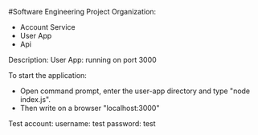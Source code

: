 #Software Engineering Project
Organization: 
- Account Service
- User App
- Api

Description:
User App: running on port 3000

To start the application:
- Open command prompt, enter the user-app directory and type "node index.js". 
- Then write on a browser "localhost:3000"

Test account:
username: test
password: test
